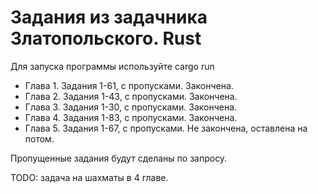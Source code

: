# Задания из задачника Златопольского. Rust

Для запуска программы используйте cargo run

* Глава 1. Задания 1-61, с пропусками. Закончена.
* Глава 2. Задания 1-43, с пропусками. Закончена.
* Глава 3. Задания 1-30, с пропусками. Закончена.
* Глава 4. Задания 1-83, с пропусками. Закончена.
* Глава 5. Задания 1-67, с пропусками. Не закончена, оставлена на потом.

Пропущенные задания будут сделаны по запросу.


TODO: задача на шахматы в 4 главе.
